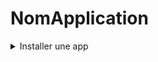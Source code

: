 # NomApplication

<details>
  <summary>Installer une app</summary>
  
Cloner le projet: `clone https://github.com/levydanqc/NomApplication.git NomApplication`
Entrer dans le dossier du projet: `cd NomApplication`

</details>

